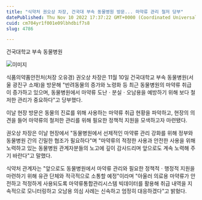 ```yaml
---
title: "식약처 권오상 차장, 건국대 부속 동물병원 방문... 마약류 관리 철저 당부"
datePublished: Thu Nov 10 2022 17:37:22 GMT+0000 (Coordinated Universal Time)
cuid: cm704yr1f001e09lbhdbif7s8
slug: 4786

---
```



건국대학교 부속 동물병원

![이미지](https://cdn.hashnode.com/res/hashnode/image/upload/v1739257424734/94d1c8d5-8cbd-4190-8fac-be118411c541.jpeg)

식품의약품안전처(처장 오유경) 권오상 차장은 11월 10일 건국대학교 부속 동물병원(서울 광진구 소재)을 방문해 "반려동물의 증가와 노령화 등 최근 동물병원의 마약류 취급이 증가하고 있으며, 동물병원에서 마약류 도난ㆍ분실ㆍ오남용을 예방하기 위해 보다 철저한 관리가 중요하다"고 당부했다.

이날 현장 방문은 동물의 진료를 위해 사용하는 마약류 취급 현황을 파악하고, 현장의 의견을 들어 마약류의 철저한 관리를 위해 필요한 정책적 지원을 모색하고자 마련됐다.

권오상 차장은 이날 현장에서 "동물병원에서 선제적인 마약류 관리 강화를 위해 정부와 동물병원 간의 긴밀한 협조가 필요하다"며 "마약류의 적정한 사용과 안전한 사용을 위해 노력하고 있는 동물병원 관계자분들의 노고에 깊이 감사드리며 앞으로도 계속 노력해 주기 바란다"고 말했다.

식약처 관계자는 "앞으로도 동물병원에서 마약류 관리와 필요한 정책적ㆍ행정적 지원을 마련하기 위해 유관 단체와 적극적으로 소통할 예정"이라며 "아울러 의료용 마약류가 안전하고 적정하게 사용되도록 마약류통합관리시스템 빅데이터를 활용해 취급 내역을 지속적으로 모니터링하고 오남용 의심 사례는 신속하고 엄정히 대응하겠다"고 밝혔다.